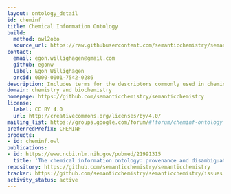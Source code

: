 ```yaml
---
layout: ontology_detail
id: cheminf
title: Chemical Information Ontology
build:
  method: owl2obo
  source_url: https://raw.githubusercontent.com/semanticchemistry/semanticchemistry/master/ontology/cheminf.owl
contact:
  email: egon.willighagen@gmail.com
  github: egonw
  label: Egon Willighagen
  orcid: 0000-0001-7542-0286
description: Includes terms for the descriptors commonly used in cheminformatics software applications and the algorithms which generate them.
domain: chemistry and biochemistry
homepage: https://github.com/semanticchemistry/semanticchemistry
license:
  label: CC BY 4.0
  url: http://creativecommons.org/licenses/by/4.0/
mailing_list: https://groups.google.com/forum/#!forum/cheminf-ontology
preferredPrefix: CHEMINF
products:
- id: cheminf.owl
publications:
- id: https://www.ncbi.nlm.nih.gov/pubmed/21991315
  title: 'The chemical information ontology: provenance and disambiguation for chemical data on the biological semantic web'
repository: https://github.com/semanticchemistry/semanticchemistry
tracker: https://github.com/semanticchemistry/semanticchemistry/issues
activity_status: active
---
```

